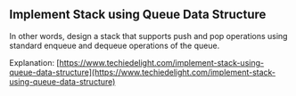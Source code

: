﻿## Implement Stack using Queue Data Structure

In other words, design a stack that supports push and pop operations using standard enqueue and dequeue operations of the queue.


Explanation: [https://www.techiedelight.com/implement-stack-using-queue-data-structure](https://www.techiedelight.com/implement-stack-using-queue-data-structure)

